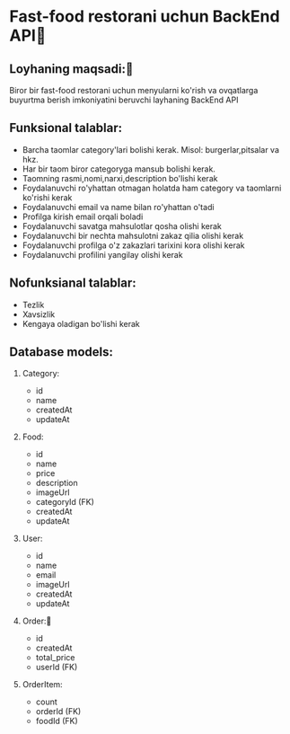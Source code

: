 # Fast-food restorani uchun BackEnd API🍔

## Loyhaning maqsadi:🎯
Biror bir fast-food restorani uchun menyularni ko'rish va ovqatlarga
buyurtma berish imkoniyatini beruvchi layhaning BackEnd API

## Funksional talablar:
- Barcha taomlar category'lari bolishi kerak. Misol: burgerlar,pitsalar va hkz.
- Har bir taom biror categoryga mansub bolishi kerak.
- Taomning rasmi,nomi,narxi,description bo'lishi kerak
- Foydalanuvchi ro'yhattan otmagan holatda ham category va taomlarni ko'rishi kerak
- Foydalanuvchi email va name bilan ro'yhattan o'tadi
- Profilga kirish email orqali boladi
- Foydalanuvchi savatga mahsulotlar qosha olishi kerak
- Foydalanuvchi bir nechta mahsulotni zakaz qilia olishi kerak
- Foydalanuvchi profilga o'z zakazlari tarixini kora olishi kerak
- Foydalanuvchi profilini yangilay olishi kerak

## Nofunksianal talablar:
- Tezlik
- Xavsizlik
- Kengaya oladigan bo'lishi kerak

## Database models:

1. Category:
    - id
    - name
    - createdAt
    - updateAt

2. Food:
    - id
    - name
    - price
    - description
    - imageUrl
    - categoryId (FK)
    - createdAt
    - updateAt

3. User:
    - id
    - name
    - email
    - imageUrl
    - createdAt
    - updateAt

4. Order:🛒
    - id
    - createdAt
    - total_price
    - userId (FK)

5. OrderItem:
    - count
    - orderId (FK)
    - foodId (FK)
    